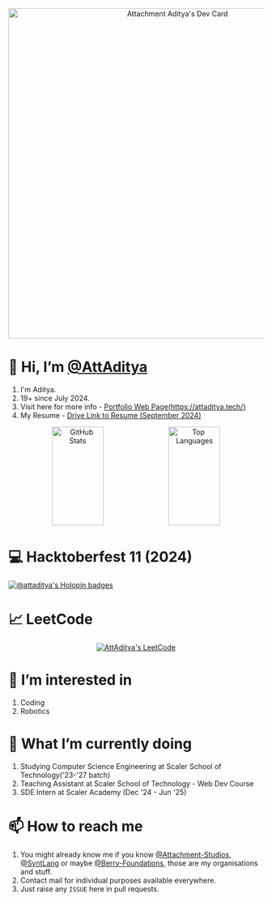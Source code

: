 <div align="center">
  <a href="https://app.daily.dev/attaditya"><img src="https://api.daily.dev/devcards/v2/lGuBX2EnPVUVBNUlzaNhe.png?type=wide&r=i4l" width="652" alt="Attachment Aditya's Dev Card"/></a>
</div>

# 👋 Hi, I’m [@AttAditya](https://github.com/AttAditya)
1. I'm Aditya.
2. 19+ since July 2024.
3. Visit here for more info - [Portfolio Web Page(https://attaditya.tech/)](https://attaditya.tech/)
4. My Resume - [Drive Link to Resume (September 2024)](https://drive.google.com/file/d/1Qzl5kKou9c6aPHFB0p5kD6JvkPOg7ebh/view?usp=sharing)

<div align="center">
  <a href="https://attaditya.tech/"><img src="https://github-readme-stats.vercel.app/api?username=attaditya&count_private=true&show_icons=true&theme=radical&rank_icon=github" width="45%" height="195px" alt="GitHub Stats" /></a>
  <a href="https://attaditya.tech/"><img src="https://github-readme-stats.vercel.app/api/top-langs/?username=attaditya&theme=radical&layout=compact" width="45%" height="195px" alt="Top Languages" /></a>
</div>

# 💻 Hacktoberfest 11 (2024)
[![@attaditya's Holopin badges](https://holopin.me/attaditya)](https://holopin.io/@attaditya)

# 📈 LeetCode
<div align="center">
  
  [![AttAditya's LeetCode](https://leetcard.jacoblin.cool/attaditya?theme=dark&font=Baloo%202&ext=contest)](https://leetcode.com/attaditya)
  
</div>

# 👀 I’m interested in
1. Coding
2. Robotics

# 🌱 What I’m currently doing
1. Studying Computer Science Engineering at Scaler School of Technology('23-'27 batch)
2. Teaching Assistant at Scaler School of Technology - Web Dev Course
3. SDE Intern at Scaler Academy (Dec '24 - Jun '25)

<!-- # 💞️ I’m looking to collaborate on
1. My Programming Language Synt - For Testing And Making Packages
2. Game Development -->

# 📫 How to reach me
1. You might already know me if you know [@Attachment-Studios](https://github.com/Attachment-Studios), [@SyntLang](https://github.com/SyntLang) or maybe [@Berry-Foundations](https://github.com/Berry-Foundations), those are my organisations and stuff.
2. Contact mail for individual purposes available everywhere.
3. Just raise any `ISSUE` here in pull requests.

<!---
AttAditya/AttAditya is a ✨ special ✨ repository because its `README.md` (this file) appears on your GitHub profile.
You can click the Preview link to take a look at your changes.
--->
